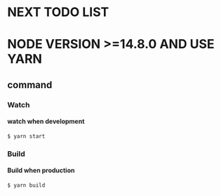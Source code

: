 # NEXT TODO LIST
# NODE VERSION >=14.8.0 AND USE YARN

## command

### Watch

#### watch when development
```shell script
$ yarn start
```

### Build

#### Build when production
```shell script
$ yarn build
```
